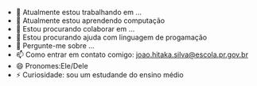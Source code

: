 - 🔭 Atualmente estou trabalhando em ...
- 🌱 Atualmente estou aprendendo computação
- 👯 Estou procurando colaborar em ...
- 🤔 Estou procurando ajuda com linguagem de progamação
- 💬 Pergunte-me sobre ...
- 📫 Como entrar em contato comigo: joao.hitaka.silva@escola.pr.gov.br
- 😄 Pronomes:Ele/Dele
- ⚡ Curiosidade: sou um estudande do ensino médio
